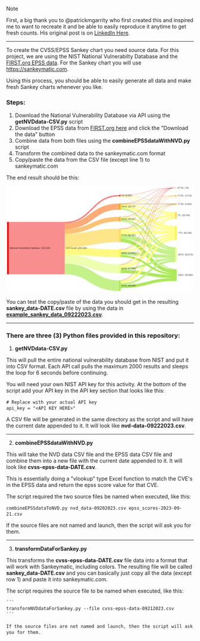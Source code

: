 >[!NOTE]
>First, a big thank you to @patrickmgarrity who first created this and inspired me to want to recreate it and be able to easily reproduce it anytime to get fresh counts. His original post is on [LinkedIn Here](https://www.linkedin.com/posts/patrickmgarrity_vulnerabilitymanagement-riskmanagement-itsecurity-activity-7107083107790438400-pz8a).

------------------------------------------------

To create the CVSS/EPSS Sankey chart you need source data. For this project, we are using the NIST National Vulnerabilty Database and the [FIRST.org EPSS data](https://www.first.org/epss/data_stats). For the Sankey chart you will use https://sankeymatic.com.

Using this process, you should be able to easily generate all data and make fresh Sankey charts whenever you like.

### Steps:  
1. Download the National Vulnerability Database via API using the **getNVDdata-CSV.py** script
2. Download the EPSS data from [FIRST.org here](https://www.first.org/epss/data_stats) and click the "Download the data" button
3. Combine data from both files using the **combineEPSSdataWithNVD.py** script
4. Transform the combined data to the sankeymatic.com format
5. Copy/paste the data from the CSV file (except line 1) to sankeymatic.com

The end result should be this:

![Image of the NVD CVSS vulnerabilities and how the EPSS enhances the scoring based on exploitability metrics.](cvss-epss-sankey-example.jpg)


You can test the copy/paste of the data you should get in the resulting **sankey_data-DATE.csv** file by using the data in **[example_sankey_data_09222023.csv](/blob/main/example_sankey_data-09222023.csv)**.

--------------------------------------------------

### There are three (3) Python files provided in this repository:

1) **getNVDdata-CSV.py**
		
This will pull the entire national vulnerability database from NIST and put it into CSV format. Each API call pulls the maximum 2000 results and sleeps the loop for 6 seconds before continuing.

You will need your own NIST API key for this activity. At the bottom of the script add your API key in the API key section that looks like this:
						
```
# Replace with your actual API key
api_key = "<API KEY HERE>"
```
						
A CSV file will be generated in the same directory as the script and will have the current date appended to it.	It will look like **nvd-data-09222023.csv**.

--------------------------------------------------

2) **combineEPSSdataWithNVD.py**

This will take the NVD data CSV file and the EPSS data CSV file and combine them into a new file with the current date appended to it. It will look like **cvss-epss-data-DATE.csv**.

This is essentially doing a "vlookup" type Excel function to match the CVE's in the EPSS data and return the epss score value for that CVE. 

The script required the two source files be named when executed, like this:

```
combineEPSSdataToNVD.py nvd_data-09202023.csv epss_scores-2023-09-21.csv
```
	
If the source files are not named and launch, then the script will ask you for them.

--------------------------------------------------

3) **transformDataForSankey.py**

This transforms the **cvss-epss-data-DATE.csv** file data into a format that will work with Sankeymatic, including colors. The resulting file will be called **sankey_data-DATE.csv** and you can basically just copy all the data (except row 1) and paste it into sankeymatic.com. 

The script requires the source file to be named when executed, like this:

	```
	transformNVDdataForSankey.py --file cvss-epss-data-09212023.csv
	```

	If the source files are not named and launch, then the script will ask you for them.





